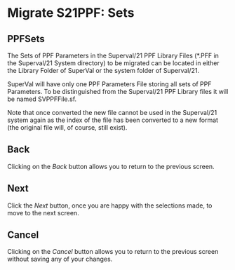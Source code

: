 # Migrate S21PPF: Sets



## PPFSets

The Sets of PPF Parameters in the Superval/21 PPF Library Files (\*.PFF
in the Superval/21 System directory) to be migrated can be located in
either the Library Folder of SuperVal or the system folder of
Superval/21.

SuperVal will have only one PPF Parameters File storing all sets of PPF
Parameters. To be distinguished from the Superval/21 PPF Library files
it will be named SVPPFFile.sf.

Note that once converted the new file cannot be used in the Superval/21
system again as the index of the file has been converted to a new format
(the original file will, of course, still exist).

## Back

Clicking on the _Back_ button allows you to return to the previous screen.

## Next

Click the _Next_ button, once you are happy with the selections made, to
move to the next screen.

## Cancel

Clicking on the _Cancel_ button allows you to return to the previous
screen without saving any of your changes.